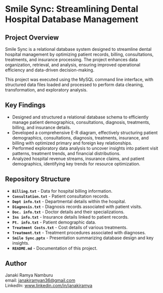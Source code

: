 # Smile Sync: Streamlining Dental Hospital Database Management 

## Project Overview
Smile Sync is a relational database system designed to streamline dental hospital management by optimizing patient records, billing, consultations, treatments, and insurance processing. The project enhances data organization, retrieval, and analysis, ensuring improved operational efficiency and data-driven decision-making.

This project was executed using the MySQL command line interface, with structured data files loaded and processed to perform data cleaning, transformation, and exploratory analysis.

## Key Findings
- Designed and structured a relational database schema to efficiently manage patient demographics, consultations, diagnosis, treatments, billing, and insurance details.
- Developed a comprehensive E-R diagram, effectively structuring patient demographics, consultations, diagnosis, treatments, insurance, and billing with optimized primary and foreign key relationships.
- Performed exploratory data analysis to uncover insights into patient visit patterns, treatment trends, and financial distributions.
- Analyzed hospital revenue streams, insurance claims, and patient demographics, identifying key trends for resource optimization.

## Repository Structure
- **`Billing.txt`** - Data for hospital billing information.  
- **`Consultation.txt`** - Patient consultation records.  
- **`Dept info.txt`** - Departmental details within the hospital.  
- **`Diagnosis.txt`** - Diagnosis records associated with patient visits.  
- **`Doc. info.txt`** - Doctor details and their specializations.  
- **`Ins info.txt`** - Insurance details linked to patient records.  
- **`Pt. info.txt`** - Patient demographic data.  
- **`Treatment Costs.txt`** - Cost details of various treatments.  
- **`Treatment.txt`** - Treatment procedures associated with diagnoses.  
- **`Smile Sync.pptx`** - Presentation summarizing database design and key insights.  
- **`README.md`** - Documentation of this project.

## Author
Janaki Ramya Namburu\
email: janakiramyan36@gmail.com\
LinkedIn: www.linkedin.com/in/janakiramya 
